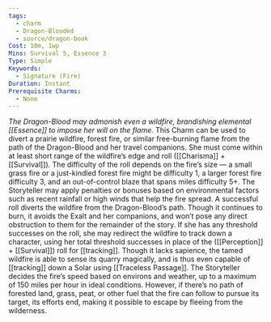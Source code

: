 ```yaml
---
tags:
  - charm
  - Dragon-Blooded
  - source/dragon-book
Cost: 10m, 1wp
Mins: Survival 5, Essence 3
Type: Simple
Keywords:
  - Signature (Fire)
Duration: Instant
Prerequisite Charms:
  - None
---
```

*The Dragon-Blood may admonish even a wildfire, brandishing elemental [[Essence]] to impose her will on the flame.*
This Charm can be used to divert a prairie wildfire, forest fire, or similar free-burning flame from the path of the Dragon-Blood and her travel companions. She must come within at least short range of the wildfire’s edge and roll ([[Charisma]] + [[Survival]]). The difficulty of the roll depends on the fire’s size — a small grass fire or a just-kindled forest fire might be difficulty 1, a larger forest fire difficulty 3, and an out-of-control blaze that spans miles difficulty 5+. The Storyteller may apply penalties or bonuses based on environmental factors such as recent rainfall or high winds that help the fire spread. A successful roll diverts the wildfire from the Dragon-Blood’s path. Though it continues to burn, it avoids the Exalt and her companions, and won’t pose any direct obstruction to them for the remainder of the story. If she has any threshold successes on the roll, she may redirect the wildfire to track down a character, using her total threshold successes in place of the ([[Perception]] + [[Survival]]) roll for [[tracking]]. Though it lacks sapience, the tamed wildfire is able to sense its quarry magically, and is thus even capable of [[tracking]] down a Solar using [[Traceless Passage]]. The Storyteller decides the fire’s speed based on environs and weather, up to a maximum of 150 miles per hour in ideal conditions. However, if there’s no path of forested land, grass, peat, or other fuel that the fire can follow to pursue its target, its efforts end, making it possible to escape by fleeing from the wilderness.